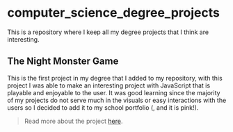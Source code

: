 # computer_science_degree_projects
This is a repository where I keep all my degree projects that I think are interesting.


## The Night Monster Game
This is the first project in my degree that I added to my repository, with this project I was able to make an interesting project with JavaScript that is playable and enjoyable to the user. It was good learning since the majority of my projects do not serve much in the visuals or easy interactions with the users so I decided to add it to my school portfolio (, and it is pink!).
> Read more about the project [here](TheNightMonster/README.md).